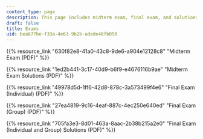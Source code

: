 ```yaml
---
content_type: page
description: This page includes midterm exam, final exam, and solutions.
draft: false
title: Exams
uid: bea677be-f33a-4e63-9b2b-adede40fb050
---
```

{{% resource_link "630f82e8-41a0-43c8-9de6-a904e12128c8" "Midterm Exam (PDF)" %}} 

{{% resource_link "1ed2b441-3c17-40d9-b6f9-e4676116b9ae" "Midterm Exam Solutions (PDF)" %}}

{{% resource_link "49978d5d-1ff6-42d8-878c-3a573499f4e6" "Final Exam (Individual) (PDF)" %}}

{{% resource_link "27ea4819-9c16-4eaf-887c-4ec250e640ed" "Final Exam (Group) (PDF)" %}}

{{% resource_link "705fa3e3-8d01-463a-8aac-2b38b215a2e0" "Final Exam (Individual and Group) Solutions (PDF)" %}}
